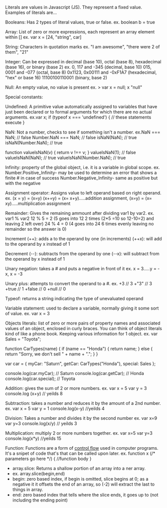 Literals are values in Javascript (JS). They represent a fixed value. Examples of literals are...

Booleans: Has 2 types of literal values, true or false. ex. boolean b = true

Array: List of zero or more expressions, each represent an array element within [] ex. var x = [24, "string", car]

String: Characters in quotation marks ex. "I am awesome", "there were 2 of them", "21"

Integer: Can be expressed in decimal (base 10), octal (base 8), hexadecimal (base 16), or binary (base 2) ex. 0, 117 and -345 (decimal, base 10) 015, 0001 and -077 (octal, base 8) 0x1123, 0x00111 and -0xF1A7 (hexadecimal, "hex" or base 16) 11100100110001 (binary, base 2)

Null: An empty value, no value is present ex. > var x = null; x "null"

Special constants:

Undefined: A primitive value automatically assigned to variables that have just been declared or to formal arguments for which there are no actual arguments. ex.var x; if (typeof x === 'undefined') { // these statements execute }

NaN: Not a number, checks to see if something isn't a number. ex.NaN === NaN; // false Number.NaN === NaN; // false isNaN(NaN); // true isNaN(Number.NaN); // true

function valueIsNaN(v) { return v !== v; }
valueIsNaN(1);          // false
valueIsNaN(NaN);        // true
valueIsNaN(Number.NaN); // true

Infinity: property of the global object, i.e. it is a variable in global scope. ex. Number.Positive_Infinity- may be used to determine an error that shows a finite # in case of success Number.Negative_Infinity- same as positive but with the negative

Assignment operator: Assigns value to left operand based on right operand. ex. (x = y) = (x=y) (x+=y) = (x= x+y).....addition assignment, (x=y) = (x= xy).....multiplication assignment

Remainder: Gives the remaining ammount after dividing var1 by var2. ex. var1 % var2 12 % 5 = 2 (5 goes into 12 2 times (2*5 =10 so 12-10=2) and leaving 2 left over) 24 % 4 = 0 (4 goes into 24 6 times evenly leaving no remainder so the answer is 0) 

Increment (++): adds a to the operand by one (in increments)
  (++x): will add to the operand by x instead of 1
  
Decrement (--): subtracts from the operand by one
  (--x): will subtract from the operand by x instead of 1
  
Unary negation: takes a # and puts a negative in front of it
  ex. x = 3.....y = -x, x = -3
  
Unary plus: attempts to convert the operand to a #.
  ex. +3     // 3
  +"3"   // 3
  +true  // 1
  +false // 0
  +null  // 0
  
Typeof: returns a string indicating the type of unevaluated operand

Variable statement: used to declare a variable, normally giving it some sort of value.
  ex. var x = 3
  
Objects literals: list of zero or more pairs of property names and associated values of an object, enclosed in curly braces. You can think of object literals kind of like a phone book. Keeping various information for 1 object.
  ex. var Sales = "Toyota";

function CarTypes(name) {
  if (name == "Honda") {
    return name;
  } else {
    return "Sorry, we don't sell " + name + ".";
  }
}

var car = { myCar: "Saturn", getCar: CarTypes("Honda"), special: Sales };

console.log(car.myCar);   // Saturn
console.log(car.getCar);  // Honda
console.log(car.special); // Toyota

Addition: gives the sum of 2 or more numbers.
  ex. var x = 5
      var y = 3
      console.log (x+y) // yeilds 8
  
Subtraction: takes a number and reduces it by the amount of a 2nd number.
  ex. var x = 5
      var y = 1
      console.log(x-y) //yeilds 4
      
Division: Takes a number and divides it by the second number
  ex. var x=9
      var y=3
      console.log(x/y) // yeilds 3
      
Multiplication: multiply 2 or more numbers together.
  ex. var x=5
      var y=3
      console.log(x*y) //yeilds 15

Function: Functions are a form of [control flow](http://en.wikipedia.org/wiki/Control_flow) used in computer programs. It's a snipet of code that's that can be called upon later.
  ex.
  function x (/* parameters go here */) {
    //function body
    }

* array.slice: Returns a shallow portion of an array into a ner array.
*   ex. array.slice(begin,end)
*   begin: zero based index, if begin is omitted, slice begins at 0; as a negative it it offsets the end of an array, so (-2) will extract the last to things in array.
*   end: zero based index that tells where the slice ends, it goes up to (not including the ending point)
